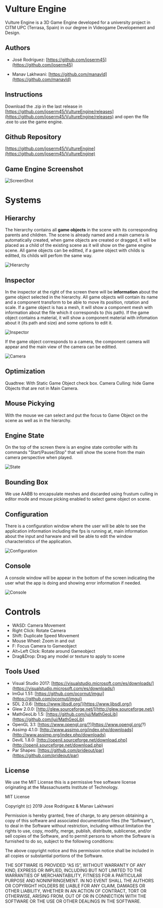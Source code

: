 # Vulture Engine

Vulture Engine is a 3D Game Engine developed for a university project in CITM UPC (Terrasa, Spain) in our degree in Videogame Developement and Design.

## Authors

* José Rodríguez: [https://github.com/joserm45](https://github.com/joserm45)

* Manav Lakhwani: [https://github.com/manavld](https://github.com/manavld)

## Instructions

Download the .zip in the last release in [https://github.com/joserm45/VultureEngine/releases](https://github.com/joserm45/VultureEngine/releases) and open the file .exe to use the game engine.

## Github Repository

[https://github.com/joserm45/VultureEngine](https://github.com/joserm45/VultureEngine)

## Game Engine Screenshot

<img src="ScreenShot.jpg" alt="ScreenShot">

# Systems

## Hierarchy

The hierarchy contains all **game objects** in the scene  with its corresponding parents and children. The scene is already named and a main camera is automatically created, when game objects are created or dragged, it will be placed as a child of the existing scene as it will show on the game engine scene. All game objects can be editted, if a game object with childs is editted, its childs will perfom the same way.

<img src="Hierarchy.jpg" alt="Hierarchy">

## Inspector

In the inspector at the right of the screen there will be **information** about the game object selected in the hierarchy.
All game objects will contain its name and a component transform to be able to move its position, rotation and scale.
If a game object is has a mesh, it will show a component mesh with information about the file which it corresponds to (his path).
If the game object contains a material, it will show a component material with infomation about it (its path and size) and some options to edit it.

<img src="Inspector.jpg" alt="Inspector">

If the game object corresponds to a camera, the component camera will appear and the main view of the camera can be editted.

<img src="Camera.jpg" alt="Camera">

## Optimization

Quadtree: With Static Game Object check box.
Camera Culling: hide Game Objects that are not in Main Camera.

## Mouse Pickying

With the mouse we can select and put the focus to Game Object on the scene as well as in the hierarchy.

## Engine State

On the top of the screen there is an engine state controller with its commands "Start/Pause/Stop" that will show the scene from the main camera perspective when played.

<img src="State.jpg" alt="State">

## Bounding Box

We use AABB to encapsulate meshes and discarded using frustum culling in editor mode and mouse picking enabled to select game object on scene.

## Configuration

There is a configuration window where the user will be able to see the application information including the fps is running at, main information about the input and harware and will be able to edit the window characteristics of the application.

<img src="Configuration.jpg" alt="Configuration">

## Console

A console window will be appear in the bottom of the screen indicating the user what the app is doing and showing error information if needed.

<img src="Console.jpg" alt="Console">

# Controls

* WASD: Camera Movement
* Right Click: Rotate Camera
* Shift: Duplicate Speed Movement
* Mouse Wheel: Zoom in and out
* F: Focus Camera to Gameobject
* Alt+Left Click: Rotate around Gameobject
* Drag&Drop: Drag any model or texture to apply to scene

## Tools Used

* Visual Studio 2017: [https://visualstudio.microsoft.com/es/downloads/](https://visualstudio.microsoft.com/es/downloads/)
* ImGui 1.51: [https://github.com/ocornut/imgui](https://github.com/ocornut/imgui)
* SDL 2.0.6: [https://www.libsdl.org/](https://www.libsdl.org/)
* Glew 2.0.0: [http://glew.sourceforge.net/](http://glew.sourceforge.net/)
* MathGeoLib 1.5: [https://github.com/juj/MathGeoLib](https://github.com/juj/MathGeoLib)
* OpenGL 3.1: [https://www.opengl.org/?](https://www.opengl.org/?)
* Assimp 4.1.0: [http://www.assimp.org/index.php/downloads](http://www.assimp.org/index.php/downloads)
* DevIL 1.8.0: [http://openil.sourceforge.net/download.php](http://openil.sourceforge.net/download.php)
* Par Shapes: [https://github.com/prideout/par](https://github.com/prideout/par)

## License

We use the MIT License this is a permissive free software license originating at the Massachusetts Institute of Technology.

MIT License

Copyright (c) 2019 Jose Rodriguez & Manav Lakhwani

Permission is hereby granted, free of charge, to any person obtaining a copy of this software and associated documentation files (the “Software”), to deal in the Software without restriction, including without limitation the rights to use, copy, modify, merge, publish, distribute, sublicense, and/or sell copies of the Software, and to permit persons to whom the Software is furnished to do so, subject to the following conditions:

The above copyright notice and this permission notice shall be included in all copies or substantial portions of the Software.

THE SOFTWARE IS PROVIDED “AS IS”, WITHOUT WARRANTY OF ANY KIND, EXPRESS OR IMPLIED, INCLUDING BUT NOT LIMITED TO THE WARRANTIES OF MERCHANTABILITY, FITNESS FOR A PARTICULAR PURPOSE AND NONINFRINGEMENT. IN NO EVENT SHALL THE AUTHORS OR COPYRIGHT HOLDERS BE LIABLE FOR ANY CLAIM, DAMAGES OR OTHER LIABILITY, WHETHER IN AN ACTION OF CONTRACT, TORT OR OTHERWISE, ARISING FROM, OUT OF OR IN CONNECTION WITH THE SOFTWARE OR THE USE OR OTHER DEALINGS IN THE SOFTWARE.
